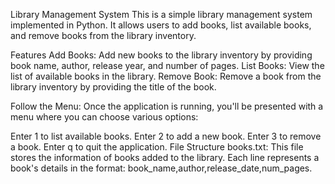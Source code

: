 Library Management System
This is a simple library management system implemented in Python. It allows users to add books, list available books, and remove books from the library inventory.

Features
Add Books: Add new books to the library inventory by providing book name, author, release year, and number of pages.
List Books: View the list of available books in the library.
Remove Book: Remove a book from the library inventory by providing the title of the book.

Follow the Menu: Once the application is running, you'll be presented with a menu where you can choose various options:

Enter 1 to list available books.
Enter 2 to add a new book.
Enter 3 to remove a book.
Enter q to quit the application.
File Structure
books.txt: This file stores the information of books added to the library. Each line represents a book's details in the format: book_name,author,release_date,num_pages.
